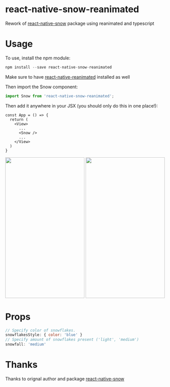 # react-native-snow-reanimated
Rework of [react-native-snow](https://github.com/ryanoboril/react-native-snow) package using reanimated and typescript

# Usage
To use, install the npm module:
```ts
npm install --save react-native-snow-reanimated
```

Make sure to have [react-native-reanimated](https://docs.swmansion.com/react-native-reanimated/docs/fundamentals/installation/) installed as well

Then import the Snow component:
```ts
import Snow from 'react-native-snow-reanimated';
```

Then add it anywhere in your JSX (you should only do this in one place!):
```tsx
const App = () => {
  return (
    <View>
      ...
      <Snow />
      ...
    </View>
  )
}
```

<img src="https://s3.amazonaws.com/react-native-snow-screenshots/android.png" width="250" height="444" /> <img src="https://s3.amazonaws.com/react-native-snow-screenshots/ios.png" width="250" height="444" />

# Props
```js
// Specify color of snowflakes.
snowflakesStyle: { color: 'blue' }
// Specify amount of snowflakes present ('light', 'medium')
snowfall: 'medium'
```

# Thanks

Thanks to orignal author and package [react-native-snow](https://github.com/ryanoboril/react-native-snow)